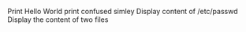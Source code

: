Print Hello World
print confused simley
Display content of /etc/passwd
Display the content of two files
